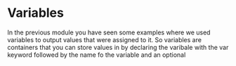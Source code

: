 # Variables

In the previous module you have seen some examples where we used variables to output values that were assigned to it.
So variables are containers that you can store values in by declaring the varibale with the var keyword followed by the name fo the variable and an optional 

